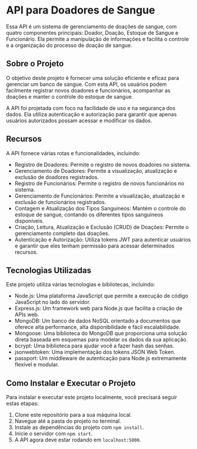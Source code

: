 
# API para Doadores de Sangue

Essa API é um sistema de gerenciamento de doações de sangue, com quatro componentes principais: Doador, Doação, Estoque de Sangue e Funcionário. Ela permite a manipulação de informações e facilita o controle e a organização do processo de doação de sangue.

## Sobre o Projeto

O objetivo deste projeto é fornecer uma solução eficiente e eficaz para gerenciar um banco de sangue. Com esta API, os usuários podem facilmente registrar novos doadores e funcionários, acompanhar as doações e manter o controle do estoque de sangue.

A API foi projetada com foco na facilidade de uso e na segurança dos dados. Ela utiliza autenticação e autorização para garantir que apenas usuários autorizados possam acessar e modificar os dados.

## Recursos

A API fornece várias rotas e funcionalidades, incluindo:

- Registro de Doadores: Permite o registro de novos doadores no sistema.
- Gerenciamento de Doadores: Permite a visualização, atualização e exclusão de doadores registrados.
- Registro de Funcionários: Permite o registro de novos funcionários no sistema.
- Gerenciamento de Funcionários: Permite a visualização, atualização e exclusão de funcionários registrados.
- Contagem e Atualização dos Tipos Sanguíneos: Mantém o controle do estoque de sangue, contando os diferentes tipos sanguíneos disponíveis.
- Criação, Leitura, Atualização e Exclusão (CRUD) de Doações: Permite o gerenciamento completo das doações.
- Autenticação e Autorização: Utiliza tokens JWT para autenticar usuários e garantir que eles tenham permissão para acessar determinados recursos.

## Tecnologias Utilizadas

Este projeto utiliza várias tecnologias e bibliotecas, incluindo:
        
- Node.js: Uma plataforma JavaScript que permite a execução de código JavaScript no lado do servidor.
- Express.js: Um framework web para Node.js que facilita a criação de APIs web.
- MongoDB: Um banco de dados NoSQL orientado a documentos que oferece alta performance, alta disponibilidade e fácil escalabilidade.
- Mongoose: Uma biblioteca do MongoDB que proporciona uma solução direta baseada em esquemas para modelar os dados da sua aplicação.
- bcrypt: Uma biblioteca para ajudar você a fazer hash das senhas.
- jsonwebtoken: Uma implementação dos tokens JSON Web Token.
- passport: Um middleware de autenticação para Node.js extremamente flexível e modular.

## Como Instalar e Executar o Projeto

Para instalar e executar este projeto localmente, você precisará seguir estas etapas:

1. Clone este repositório para a sua máquina local.
2. Navegue até a pasta do projeto no terminal.
3. Instale as dependências do projeto com `npm install`.
4. Inicie o servidor com `npm start`.
5. A API agora deve estar rodando em `localhost:5000`.


